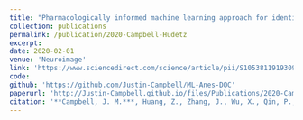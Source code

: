 ```yaml
---
title: "Pharmacologically informed machine learning approach for identifying pathological states of unconsciousness via resting-state fMRI"
collection: publications
permalink: /publication/2020-Campbell-Hudetz
excerpt:
date: 2020-02-01
venue: 'Neuroimage'
link: 'https://www.sciencedirect.com/science/article/pii/S1053811919309073?via%3Dihub'
code:
github: 'https://github.com/Justin-Campbell/ML-Anes-DOC'
paperurl: 'http://Justin-Campbell.github.io/files/Publications/2020-Campbell-Hudetz.pdf'
citation: '**Campbell, J. M.***, Huang, Z., Zhang, J., Wu, X., Qin, P., Northoff, G., Mashour, G. A., Hudetz, A. G. Pharmacologically informed machine learning approach for identifying pathological states of unconsciousness via resting-state fMRI. Neuroimage 206, 116316 (2020).'
---
```

